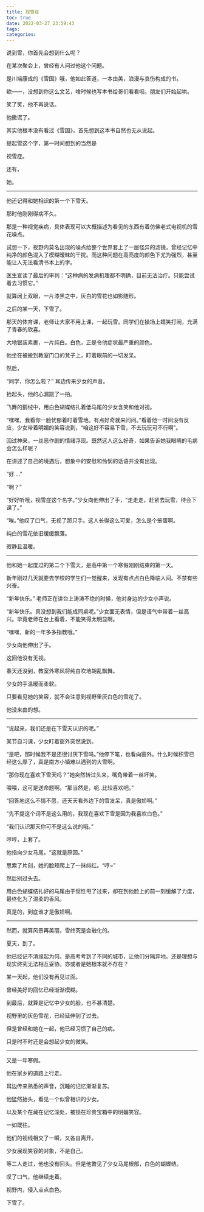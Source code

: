 ```yaml
---
title: 视雪症
toc: true
date: 2022-03-27 23:59:43
tags:
categories:
---
```





说到雪，你首先会想到什么呢？

在某次聚会上，曾经有人问过他这个问题。

是川端康成的《雪国》哦，他如此答道，一本由美，浪漫与哀伤构成的书。

欸——，没想到你这么文艺，啥时候也写本书给哥们看看呗。朋友们开始起哄。

笑了笑，他不再说话。

他撒谎了。

其实他根本没有看过《雪国》，首先想到这本书自然也无从说起。

提起雪这个字，第一时间想到的当然是

视雪症。

还有，

她。

---

他还记得和她相识的第一个下雪天。

那时他刚刚得病不久。

那是一种视觉疾病，具体表现可以大概描述为看见的东西有着仿佛老式电视机的雪花噪点。

试想一下，视野内莫名出现的噪点给整个世界套上了一层怪异的滤镜，曾经记忆中纯净的颜色混入了模糊暧昧的干扰。而这种问题在高亮度的颜色下尤为强烈，甚至能让人无法看清书本上的字。

医生宣读了最后的审判：“这种病的发病机理都不明确，目前无法治疗。只能尝试着去习惯它。”

就算闭上双眼，一片漆黑之中，灰白的雪花也如影随形。

之后的某一天，下雪了。

那天的体育课，老师让大家不用上课，一起玩雪。同学们在操场上嬉笑打闹，充满了青春的欣喜。

大地银装素裹，一片纯白。白色，正是令他症状最严重的颜色。

他坐在被搬到教室门口的凳子上，盯着眼前的一切发呆。



然后，

“同学，你怎么啦？” 耳边传来少女的声音。

抬起头，他的心漏跳了一拍。

飞舞的鹅绒中，用白色蝴蝶结扎着低马尾的少女含笑和他对视。

“嘿嘿，我看你一脸忧郁着盯着雪地。有点好奇就来问问。”看着他一时间没有反应，少女带着明媚的笑容说到，“咱这好不容易下雪，不去玩玩可不行啊”。

回过神来，一丝恶作剧的情绪浮现。既然这人这么好奇，如果告诉她我眼睛的毛病会怎么样呢？



在讲述了自己的境遇后，想象中的安慰和怜悯的话语并没有出现。

“好....”

“啊？”

“好好听哦，视雪症这个名字。”少女向他伸出了手，“走走走，赶紧去玩雪，待会下课了。”

“唉。”他叹了口气，无视了那只手。这人长得这么可爱，怎么是个笨蛋啊。

纯白的雪花依旧缓缓飘落。

寂静且温暖。

----

他和她一起度过的第二个下雪天，是高中第一个寒假刚刚结束的第一天。

新年刚过几天就要去学校的学生们一觉醒来，发现有点点白色降临人间。不禁有些兴奋。

“新年快乐。” 老师正在讲台上涛涛不绝的时候，他对身边的少女小声说。

“新年快乐。真没想到我们能成同桌呢。”少女面无表情，但是语气中带着一丝高兴。毕竟老师在台上看着，不能笑得太明显啊。

“嘿嘿，新的一年多多指教哦。”

少女向他伸出了手。

这回他没有无视。

春天还没到，教室外寒风将纯白吹地胡乱飘舞。

少女的手温暖而柔软。

只要看见她的笑容，就不会注意到视野里灰白色的雪花了。

他没来由的想。

---

“说起来，我们还是在下雪天认识的呢。”

某节自习课，少女盯着窗外突然说到。

“是吧，那时候我不是还很讨厌下雪吗。”他停下笔，也看向窗外。什么时候积雪已经这么厚了，真是南方小镇难以遇到的大雪啊。

“那你现在喜欢下雪天吗？”她突然转过头来，嘴角带着一丝坏笑。

喂喂，这可是送命题啊。“那当然是，呃..比较喜欢吧。”

“回答地这么不情不愿，还天天看外边下的雪发呆，真是傲娇啊。”

“先不提这个词不是这么用的，我现在喜欢下雪是因为我喜欢白色。”

“我们认识那天你可不是这么说的哦。”

哼哼，上套了。

他指向少女马尾，“这就是原因。”

思索了片刻，她的脸颊爬上了一抹绯红。“哼~”

然后别过头去。

用白色蝴蝶结扎好的马尾由于惯性甩了过来，却在到他脸上的前一刻缓解了力度，最终化为了温柔的香风。

真是的，到底谁才是傲娇啊。

----

然而，就算风景再美丽，雪终究是会融化的。

夏天，到了。

他已经记不清缘起为何。是高考考到了不同的城市，让他们分隔异地。还是理想与现实终究无法相互妥协。亦或者是她根本就不存在？

某一天起，他们没有再见过面。

曾经美好的回忆已经渐渐模糊。

到最后，就算是记忆中少女的脸，也不甚清楚。

视野里的灰色雪花，已经延伸到了过去。

但是曾经和她在一起，他已经习惯了自己的病。

只是时不时还是会想起少女的微笑。

---

又是一年寒假。

他在家乡的道路上行走。

耳边传来熟悉的声音，沉睡的记忆渐渐复苏。

他猛然抬头，看见一个似曾相识的少女。

以及某个在藏在记忆深处，被锁在珍贵宝箱中的明媚笑容。

一如既往。

他们的视线相交了一瞬，又各自离开。

少女展现笑容的对象，不是自己。

等二人走过，他也没有回头。但是他瞥见了少女马尾根部，白色的蝴蝶结。

叹了口气，他继续走着。

视野内，侵入点点白色。

下雪了。